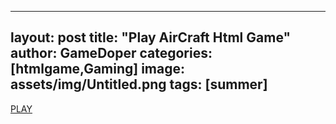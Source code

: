 
---
layout: post
title:  "Play AirCraft Html Game"
author: GameDoper
categories: [htmlgame,Gaming]
image: assets/img/Untitled.png
tags: [summer]
---


<div style="text-align: center;">
</div>
 <a href="/gamefly/index.html" class="btn btn-primary btn-lg active" role="button" aria-pressed="true">PLAY</a>
           
   


